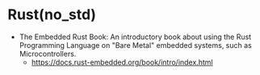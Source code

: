 # Rust(no_std)
- The Embedded Rust Book: An introductory book about using the Rust Programming Language on "Bare Metal" embedded systems, such as Microcontrollers.
  - https://docs.rust-embedded.org/book/intro/index.html